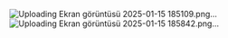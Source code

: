![Uploading Ekran görüntüsü 2025-01-15 185109.png…]()
![Uploading Ekran görüntüsü 2025-01-15 185842.png…]()
